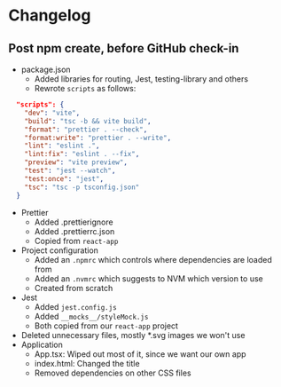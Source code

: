 # Changelog

## Post npm create, before GitHub check-in

- package.json
  - Added libraries for routing, Jest, testing-library and others
  - Rewrote `scripts` as follows:

```json
  "scripts": {
    "dev": "vite",
    "build": "tsc -b && vite build",
    "format": "prettier . --check",
    "format:write": "prettier . --write",
    "lint": "eslint .",
    "lint:fix": "eslint . --fix",
    "preview": "vite preview",
    "test": "jest --watch",
    "test:once": "jest",
    "tsc": "tsc -p tsconfig.json"
  }
```

- Prettier
  - Added .prettierignore
  - Added .prettierrc.json
  - Copied from `react-app`
- Project configuration
  - Added an `.npmrc` which controls where dependencies are loaded from
  - Added an `.nvmrc` which suggests to NVM which version to use
  - Created from scratch
- Jest
  - Added `jest.config.js`
  - Added `__mocks__/styleMock.js`
  - Both copied from our `react-app` project
- Deleted unnecessary files, mostly \*.svg images we won't use
- Application
  - App.tsx: Wiped out most of it, since we want our own app
  - index.html: Changed the title
  - Removed dependencies on other CSS files
